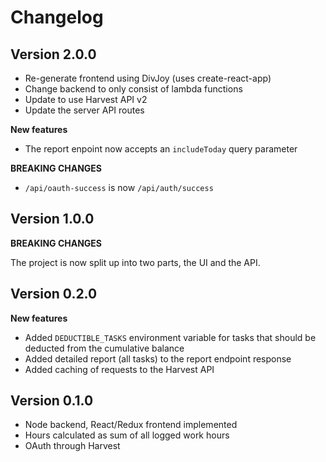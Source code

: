 # Changelog

## Version 2.0.0

- Re-generate frontend using DivJoy (uses create-react-app)
- Change backend to only consist of lambda functions
- Update to use Harvest API v2
- Update the server API routes

**New features**

- The report enpoint now accepts an `includeToday` query parameter

**BREAKING CHANGES**

- `/api/oauth-success` is now `/api/auth/success`

## Version 1.0.0

**BREAKING CHANGES**

The project is now split up into two parts, the UI and the API.

## Version 0.2.0

**New features**

- Added `DEDUCTIBLE_TASKS` environment variable for tasks that should be deducted from the cumulative balance
- Added detailed report (all tasks) to the report endpoint response
- Added caching of requests to the Harvest API

## Version 0.1.0

- Node backend, React/Redux frontend implemented
- Hours calculated as sum of all logged work hours
- OAuth through Harvest
